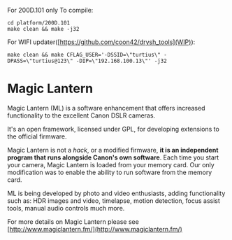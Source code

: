 For 200D.101 only
To compile:

```
cd platform/200D.101
make clean && make -j32
```
For WIFI updater([https://github.com/coon42/drysh_tools](WIP)):
```
make clean && make CFLAG_USER='-DSSID=\"turtius\" -DPASS=\"turtius@123\" -DIP=\"192.168.100.13\"' -j32
```

Magic Lantern
=============

Magic Lantern (ML) is a software enhancement that offers increased
functionality to the excellent Canon DSLR cameras.
  
It's an open framework, licensed under GPL, for developing extensions to the
official firmware.

Magic Lantern is not a *hack*, or a modified firmware, **it is an
independent program that runs alongside Canon's own software**. 
Each time you start your camera, Magic Lantern is loaded from your memory
card. Our only modification was to enable the ability to run software
from the memory card.

ML is being developed by photo and video enthusiasts, adding
functionality such as: HDR images and video, timelapse, motion
detection, focus assist tools, manual audio controls much more.

For more details on Magic Lantern please see [http://www.magiclantern.fm/](http://www.magiclantern.fm/)

